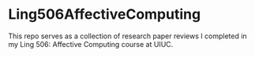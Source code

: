 # Ling506AffectiveComputing
This repo serves as a collection of research paper reviews I completed in my Ling 506: Affective Computing course at UIUC.
